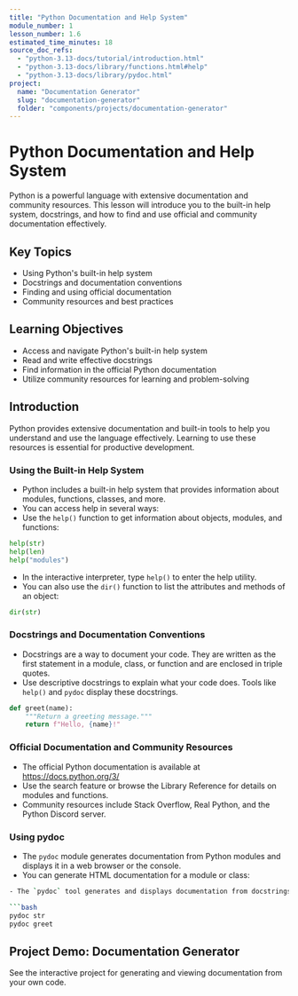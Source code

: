 ```yaml
---
title: "Python Documentation and Help System"
module_number: 1
lesson_number: 1.6
estimated_time_minutes: 18
source_doc_refs:
  - "python-3.13-docs/tutorial/introduction.html"
  - "python-3.13-docs/library/functions.html#help"
  - "python-3.13-docs/library/pydoc.html"
project:
  name: "Documentation Generator"
  slug: "documentation-generator"
  folder: "components/projects/documentation-generator"
---
```


# Python Documentation and Help System

Python is a powerful language with extensive documentation and community resources. This lesson will introduce you to the built-in help system, docstrings, and how to find and use official and community documentation effectively.


## Key Topics

- Using Python's built-in help system
- Docstrings and documentation conventions
- Finding and using official documentation
- Community resources and best practices

## Learning Objectives

- Access and navigate Python's built-in help system
- Read and write effective docstrings
- Find information in the official Python documentation
- Utilize community resources for learning and problem-solving

## Introduction

Python provides extensive documentation and built-in tools to help you understand and use the language effectively. Learning to use these resources is essential for productive development.

### Using the Built-in Help System

- Python includes a built-in help system that provides information about modules, functions, classes, and more.
- You can access help in several ways:
- Use the `help()` function to get information about objects, modules, and functions:

```python
help(str)
help(len)
help("modules")
```

- In the interactive interpreter, type `help()` to enter the help utility.
- You can also use the `dir()` function to list the attributes and methods of an object:

```python
dir(str)
```

### Docstrings and Documentation Conventions

- Docstrings are a way to document your code. They are written as the first statement in a module, class, or function and are enclosed in triple quotes.
- Use descriptive docstrings to explain what your code does. Tools like `help()` and `pydoc` display these docstrings.

```python
def greet(name):
    """Return a greeting message."""
    return f"Hello, {name}!"
```

### Official Documentation and Community Resources
- The official Python documentation is available at https://docs.python.org/3/
- Use the search feature or browse the Library Reference for details on modules and functions.
- Community resources include Stack Overflow, Real Python, and the Python Discord server.

### Using pydoc
- The `pydoc` module generates documentation from Python modules and displays it in a web browser or the console.
- You can generate HTML documentation for a module or class:

```bash
- The `pydoc` tool generates and displays documentation from docstrings:

```bash
pydoc str
pydoc greet
```

## Project Demo: Documentation Generator

See the interactive project for generating and viewing documentation from your own code.

